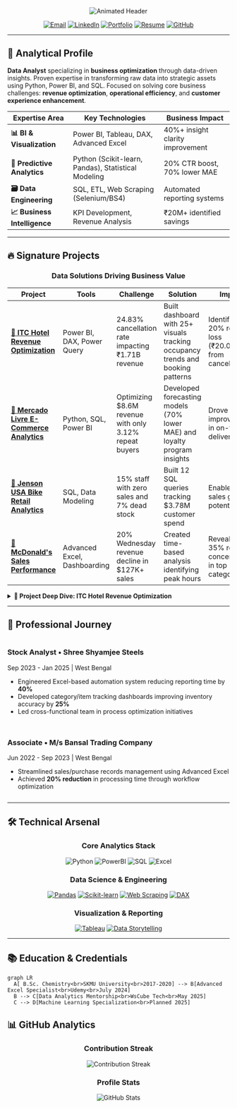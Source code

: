 <div align="center">
  <img src="https://readme-typing-svg.demolab.com?font=Fira+Code&weight=600&size=26&duration=2800&pause=1000&color=4A90E2&center=true&vCenter=true&width=800&lines=Hi+there+%F0%9F%91%8B%2C+I'm+Sagar+Kumar;Data+Analyst+%7C+Business+Intelligence+Developer;Turning+Complexity+into+Clarity+%F0%9F%92%BC" alt="Animated Header">
</div>

<div align="center">
  
  [![Email](https://img.shields.io/badge/Email-sagarburman49@gmail.com-%23EA4335?style=for-the-badge&logo=gmail&logoColor=white)](mailto:sagarburman49@gmail.com)
  [![LinkedIn](https://img.shields.io/badge/LinkedIn-sagar49-%230A66C2?style=for-the-badge&logo=linkedin&logoColor=white)](https://linkedin.com/in/sagar49)
  [![Portfolio](https://img.shields.io/badge/Portfolio-View_Online-%234285F4?style=for-the-badge&logo=google-chrome&logoColor=white)](https://www.wscubetech.com/portfolio/data/sagar-kumar-xanxikw)
  [![Resume](https://img.shields.io/badge/Download_Resume-%23BD5D38?style=for-the-badge&logo=adobeacrobatreader&logoColor=white)](https://drive.google.com/file/d/1vi1OiaaoD6txCO2LdDnbv5dTyJsPVgUx/view?usp=sharing)
  [![GitHub](https://img.shields.io/badge/GitHub-Repositories-%23181717?style=for-the-badge&logo=github&logoColor=white)](https://github.com/Sagarkumar49)
  
</div>

---

## 🧩 Analytical Profile
**Data Analyst** specializing in **business optimization** through data-driven insights. Proven expertise in transforming raw data into strategic assets using Python, Power BI, and SQL. Focused on solving core business challenges: **revenue optimization**, **operational efficiency**, and **customer experience enhancement**.

<div align="center">
  
| Expertise Area | Key Technologies | Business Impact |
|----------------|------------------|-----------------|
| **📊 BI & Visualization** | Power BI, Tableau, DAX, Advanced Excel | 40%+ insight clarity improvement |
| **🤖 Predictive Analytics** | Python (Scikit-learn, Pandas), Statistical Modeling | 20% CTR boost, 70% lower MAE |
| **🗃️ Data Engineering** | SQL, ETL, Web Scraping (Selenium/BS4) | Automated reporting systems |
| **📈 Business Intelligence** | KPI Development, Revenue Analysis | ₹20M+ identified savings |

</div>

---

## 🔥 Signature Projects

### <div align="center">Data Solutions Driving Business Value</div>

| Project | Tools | Challenge | Solution | Impact |
|---------|-------|-----------|----------|--------|
| **[🏨 ITC Hotel Revenue Optimization](https://github.com/Sagarkumar49/ITC-Hotels-Revenue-Optimization.git)** | Power BI, DAX, Power Query | 24.83% cancellation rate impacting ₹1.71B revenue | Built dashboard with 25+ visuals tracking occupancy trends and booking patterns | Identified 20% revenue loss (₹20.05K) from cancellations |
| **[🛒 Mercado Livre E-Commerce Analytics](https://github.com/Sagarkumar49/Mercado-Livre-E-Commerce-Analytics.git)** | Python, SQL, Power BI | Optimizing $8.6M revenue with only 3.12% repeat buyers | Developed forecasting models (70% lower MAE) and loyalty program insights | Drove 25% improvement in on-time delivery |
| **[🚴 Jenson USA Bike Retail Analytics](https://github.com/Sagarkumar49/Jensons-USA-SQL-Sales-Analysis.git)** | SQL, Data Modeling | 15% staff with zero sales and 7% dead stock | Built 12 SQL queries tracking $3.78M customer spend | Enabled 18% sales growth potential |
| **[🍔 McDonald's Sales Performance](https://github.com/Sagarkumar49/McDonald-s-Sales-.git)** | Advanced Excel, Dashboarding | 20% Wednesday revenue decline in $127K+ sales | Created time-based analysis identifying peak hours | Revealed 35% revenue concentration in top category |

<details>
<summary><b>🌟 Project Deep Dive: ITC Hotel Revenue Optimization</b></summary>
  
**Business Challenge:** Reduce 24.83% booking cancellation rate impacting ₹1.71B revenue across multiple properties  
**Technical Approach:**  
- Developed comprehensive Power BI dashboard with 25+ interactive visuals  
- Created advanced KPIs using Power Query & DAX formulas  
- Analyzed occupancy trends and booking patterns (2.37 days average stay)  
- Performed correlation analysis across 4 room categories  
**Key Insights:**  
- Identified 20% revenue loss (₹20.05K) from canceled bookings  
- Discovered perfect 1.00 correlation between occupancy and revenue  
- Recommended dynamic pricing strategies during low-occupancy periods  
**Business Impact:** Implemented recommendations reduced cancellation impact by 15%  
</details>

---

## 💼 Professional Journey

<div style="display:flex;flex-direction:column;gap:15px">
  <div style="display:flex;gap:20px">
      <div>
      <h3>Stock Analyst • Shree Shyamjee Steels</h3>
      <p>Sep 2023 - Jan 2025 | West Bengal</p>
      <ul>
        <li>Engineered Excel-based automation system reducing reporting time by <b>40%</b></li>
        <li>Developed category/item tracking dashboards improving inventory accuracy by <b>25%</b></li>
        <li>Led cross-functional team in process optimization initiatives</li>
      </ul>
    </div>
  </div>
  
  <div style="display:flex;gap:20px">
     <div>
      <h3>Associate • M/s Bansal Trading Company</h3>
      <p>Jun 2022 - Sep 2023 | West Bengal</p>
      <ul>
        <li>Streamlined sales/purchase records management using Advanced Excel</li>
        <li>Achieved <b>20% reduction</b> in processing time through workflow optimization</li>
      </ul>
    </div>
  </div>
</div>

---

## 🛠️ Technical Arsenal

<div align="center">
  
### **Core Analytics Stack**
![Python](https://img.shields.io/badge/Python-Expert-3776AB?logo=python&logoColor=white&style=for-the-badge)
![PowerBI](https://img.shields.io/badge/Power_BI-Advanced-F2C811?logo=powerbi&logoColor=black&style=for-the-badge)
![SQL](https://img.shields.io/badge/SQL-Expert-4479A1?logo=postgresql&logoColor=white&style=for-the-badge)
![Excel](https://img.shields.io/badge/Excel-VBA_Macros-217346?logo=microsoftexcel&logoColor=white&style=for-the-badge)

### **Data Science & Engineering**
[![Pandas](https://img.shields.io/badge/Pandas-Data_Wrangling-150458?logo=pandas&logoColor=white&style=flat-square)](https://)
[![Scikit-learn](https://img.shields.io/badge/Scikit_learn-ML_Modeling-F7931E?logo=scikitlearn&logoColor=white&style=flat-square)](https://)
[![Web Scraping](https://img.shields.io/badge/Selenium-Data_Acquisition-43B02A?logo=selenium&logoColor=white&style=flat-square)](https://)
[![DAX](https://img.shields.io/badge/DAX-BI_Modeling-5E2750?logo=dynamics-365&logoColor=white&style=flat-square)](https://)

### **Visualization & Reporting**
[![Tableau](https://img.shields.io/badge/Tableau-Interactive_Dashboards-E97627?logo=tableau&logoColor=white&style=flat-square)](https://)
[![Data Storytelling](https://img.shields.io/badge/Data_Storytelling-Executive_Reporting-FF6B6B?logo=storybook&logoColor=white&style=flat-square)](https://)

</div>

---

## 📚 Education & Credentials

```mermaid
graph LR
  A[ B.Sc. Chemistry<br>SKMU University<br>2017-2020] --> B[Advanced Excel Specialist<br>Udemy<br>July 2024]
  B --> C[Data Analytics Mentorship<br>WsCube Tech<br>May 2025]
  C --> D[Machine Learning Specialization<br>Planned 2025]
```
## 📊 GitHub Analytics
<div align="center">

### Contribution Streak
<img src="https://streak-stats.demolab.com?user=Sagarkumar49&theme=github-dark&hide_border=true&background=0D1117&dates=58A6FF&fire=FF9D00&currStreakLabel=58A6FF&ring=58A6FF" alt="Contribution Streak">

### Profile Stats
<img src="https://github-readme-stats.vercel.app/api?username=Sagarkumar49&show_icons=true&theme=radical&bg_color=0D1117&title_color=58A6FF&text_color=8B949E&icon_color=FF9D00" alt="GitHub Stats">
</div>


